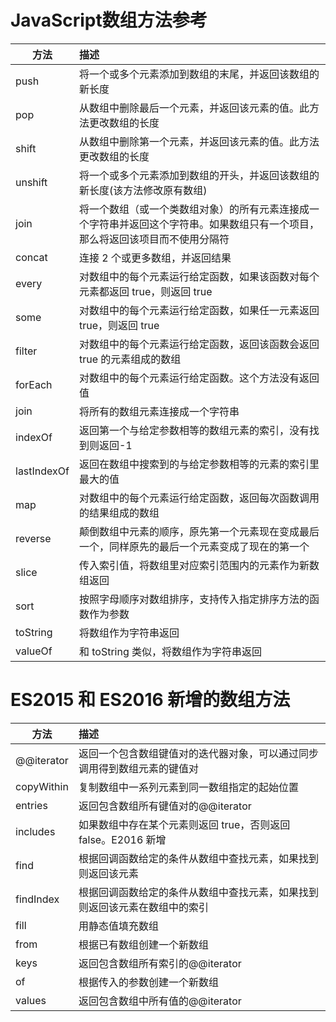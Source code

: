 # JavaScript数组方法参考
方法|描述
-|:-
|push | 将一个或多个元素添加到数组的末尾，并返回该数组的新长度|
|pop | 从数组中删除最后一个元素，并返回该元素的值。此方法更改数组的长度|
|shift | 从数组中删除第一个元素，并返回该元素的值。此方法更改数组的长度|
|unshift | 将一个或多个元素添加到数组的开头，并返回该数组的新长度(该方法修改原有数组)|
|join | 将一个数组（或一个类数组对象）的所有元素连接成一个字符串并返回这个字符串。如果数组只有一个项目，那么将返回该项目而不使用分隔符|
|concat | 连接 2 个或更多数组，并返回结果|
every | 对数组中的每个元素运行给定函数，如果该函数对每个元素都返回 true，则返回 true
some | 对数组中的每个元素运行给定函数，如果任一元素返回 true，则返回 true
filter | 对数组中的每个元素运行给定函数，返回该函数会返回 true 的元素组成的数组
forEach | 对数组中的每个元素运行给定函数。这个方法没有返回值
join | 将所有的数组元素连接成一个字符串
indexOf | 返回第一个与给定参数相等的数组元素的索引，没有找到则返回-1
lastIndexOf | 返回在数组中搜索到的与给定参数相等的元素的索引里最大的值
map | 对数组中的每个元素运行给定函数，返回每次函数调用的结果组成的数组
reverse | 颠倒数组中元素的顺序，原先第一个元素现在变成最后一个，同样原先的最后一个元素变成了现在的第一个
slice | 传入索引值，将数组里对应索引范围内的元素作为新数组返回
sort | 按照字母顺序对数组排序，支持传入指定排序方法的函数作为参数
toString | 将数组作为字符串返回
valueOf | 和 toString 类似，将数组作为字符串返回
# ES2015 和 ES2016 新增的数组方法
方法|描述
-|:-
@@iterator | 返回一个包含数组键值对的迭代器对象，可以通过同步调用得到数组元素的键值对
copyWithin | 复制数组中一系列元素到同一数组指定的起始位置
entries | 返回包含数组所有键值对的@@iterator
includes | 如果数组中存在某个元素则返回 true，否则返回 false。E2016 新增
find | 根据回调函数给定的条件从数组中查找元素，如果找到则返回该元素
findIndex | 根据回调函数给定的条件从数组中查找元素，如果找到则返回该元素在数组中的索引
fill | 用静态值填充数组
from | 根据已有数组创建一个新数组
keys | 返回包含数组所有索引的@@iterator
of | 根据传入的参数创建一个新数组
values | 返回包含数组中所有值的@@iterator